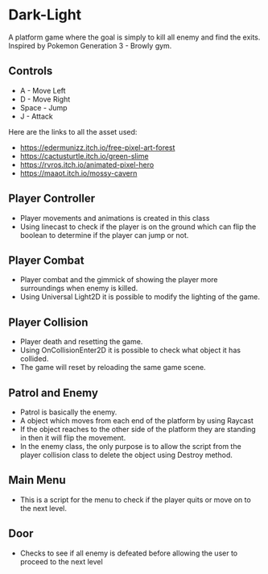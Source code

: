 # Dark-Light

A platform game where the goal is simply to kill all enemy and find the exits. Inspired by Pokemon Generation 3 - Browly gym.

## Controls
- A - Move Left
- D - Move Right
- Space - Jump
- J - Attack

Here are the links to all the asset used:

- https://edermunizz.itch.io/free-pixel-art-forest
- https://cactusturtle.itch.io/green-slime
- https://rvros.itch.io/animated-pixel-hero
- https://maaot.itch.io/mossy-cavern

## Player Controller

- Player movements and animations is created in this class
- Using linecast to check if the player is on the ground which can flip the boolean to determine if the player can jump or not.

## Player Combat

- Player combat and the gimmick of showing the player more surroundings when enemy is killed.
- Using Universal Light2D it is possible to modify the lighting of the game.

## Player Collision

- Player death and resetting the game.
- Using OnCollisionEnter2D it is possible to check what object it has collided.
- The game will reset by reloading the same game scene.

## Patrol and Enemy

- Patrol is basically the enemy.
- A object which moves from each end of the platform by using Raycast
- If the object reaches to the other side of the platform they are standing in then it will flip the movement.
- In the enemy class, the only purpose is to allow the script from the player collision class to delete the object using Destroy method.

## Main Menu

- This is a script for the menu to check if the player quits or move on to the next level.

## Door

- Checks to see if all enemy is defeated before allowing the user to proceed to the next level

